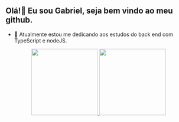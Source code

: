 ## Olá!👋 Eu sou Gabriel, seja bem vindo ao meu github.

- 🌱 Atualmente estou me dedicando aos estudos do back end com TypeScript e nodeJS.

<div align="center">
  <a href="https://github.com/Programmer-Gabriel-Santos">
  <img height="180em" src="https://github-readme-stats.vercel.app/api?username=Programmer-Gabriel-Santos&show_icons=true&theme=dracula&include_all_commits=true&count_private=true"/>
  <img height="180em" src="https://github-readme-stats.vercel.app/api/top-langs/?username=Programmer-Gabriel-Santos&layout=compact&langs_count=7&theme=dracula"/>
</div>
